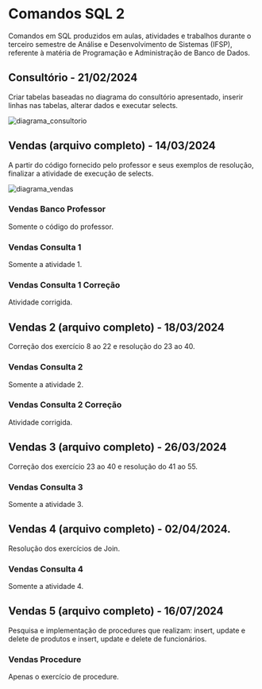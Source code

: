 # Comandos SQL 2
Comandos em SQL produzidos em aulas, atividades e trabalhos durante o terceiro semestre de Análise e Desenvolvimento de Sistemas (IFSP), referente à matéria de Programação e Administração de Banco de Dados.

## Consultório - 21/02/2024
Criar tabelas baseadas no diagrama do consultório apresentado, inserir linhas nas tabelas, alterar dados e executar selects.

![diagrama_consultorio](https://github.com/fernandalopesbarbalho/sql-ifsp-semestre3/assets/137642560/4fcf3a82-08ef-4874-92f8-b91d91e522d8)

## Vendas (arquivo completo) - 14/03/2024
A partir do código fornecido pelo professor e seus exemplos de resolução, finalizar a atividade de execução de selects.

![diagrama_vendas](https://github.com/fernandalopesbarbalho/sql-ifsp-semestre3/assets/137642560/b440e43c-10ed-4b1a-b8bd-cd9f17e34326)

### Vendas Banco Professor
Somente o código do professor.

### Vendas Consulta 1
Somente a atividade 1.

### Vendas Consulta 1 Correção
Atividade corrigida.

## Vendas 2 (arquivo completo) - 18/03/2024
Correção dos exercício 8 ao 22 e resolução do 23 ao 40.

### Vendas Consulta 2
Somente a atividade 2.

### Vendas Consulta 2 Correção
Atividade corrigida.

## Vendas 3 (arquivo completo) - 26/03/2024
Correção dos exercício 23 ao 40 e resolução do 41 ao 55.

### Vendas Consulta 3
Somente a atividade 3.

## Vendas 4 (arquivo completo) - 02/04/2024.
Resolução dos exercícios de Join.

### Vendas Consulta 4
Somente a atividade 4.

## Vendas 5 (arquivo completo) - 16/07/2024
Pesquisa e implementação de procedures que realizam: insert, update e delete de produtos e insert, update e delete de funcionários.

### Vendas Procedure
Apenas o exercício de procedure.
